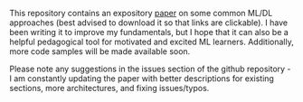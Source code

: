 This repository contains an expository [paper](paper/manuscript.pdf) on some common ML/DL approaches (best advised to download it so that links are clickable). I have been writing it to improve my fundamentals, but I hope that it can also be a helpful pedagogical tool for motivated and excited ML learners. Additionally, more code samples will be made available soon. 

Please note any suggestions in the issues section of the github repository - I am constantly updating the paper with better descriptions for existing sections, more architectures, and fixing issues/typos. 